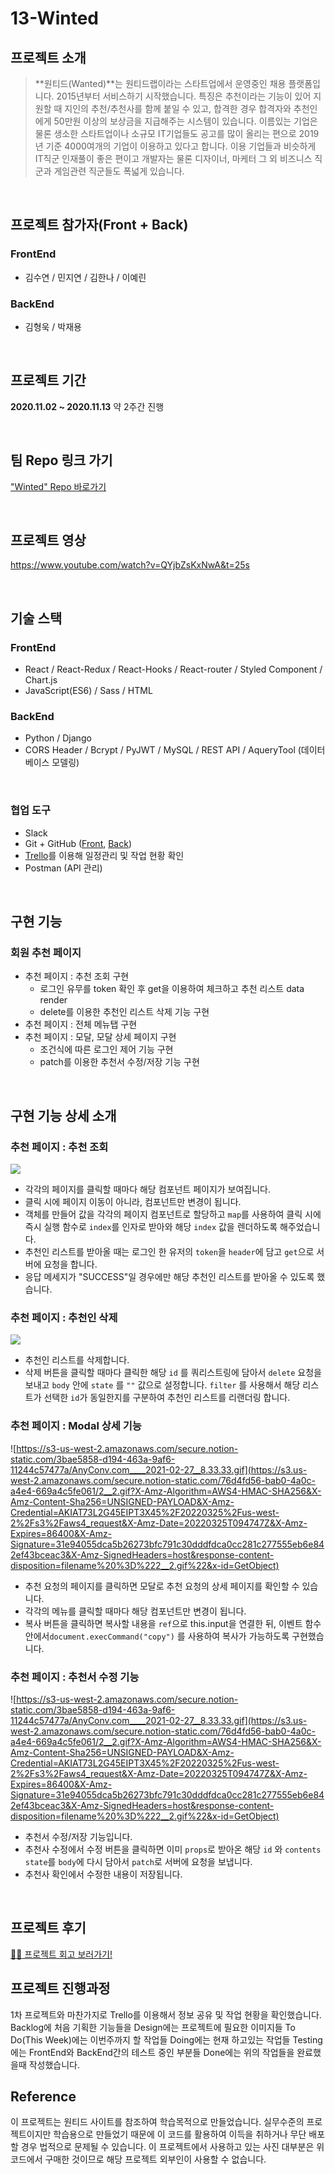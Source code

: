 # 13-Winted
## 프로젝트 소개
>**원티드(Wanted)**는 원티드랩이라는 스타트업에서 운영중인 채용 플랫폼입니다. 2015년부터 서비스하기 시작했습니다. 
특징은 추천이라는 기능이 있어 지원할 때 지인의 추천/추천사를 함께 붙일 수 있고, 합격한 경우 합격자와 추천인에게 50만원 이상의 보상금을 지급해주는 시스템이 있습니다. 
이름있는 기업은 물론 생소한 스타트업이나 소규모 IT기업들도 공고를 많이 올리는 편으로 2019년 기준 4000여개의 기업이 이용하고 있다고 합니다.
이용 기업들과 비슷하게 IT직군 인재풀이 좋은 편이고 개발자는 물론 디자이너, 마케터 그 외 비즈니스 직군과 게임관련 직군들도 폭넓게 있습니다. 
</br>

## 프로젝트 참가자(Front + Back)

### FrontEnd
+ 김수연 / 민지연 / 김한나 / 이예린

### BackEnd
+ 김형욱 / 박재용

</br>

## 프로젝트 기간
**2020.11.02 ~ 2020.11.13** 약 2주간 진행

</br>

## 팀 Repo 링크 가기
["Winted" Repo 바로가기](https://github.com/wecode-bootcamp-korea/13-Winted-frontend)

</br>

## 프로젝트 영상
https://www.youtube.com/watch?v=QYjbZsKxNwA&t=25s

</br>

## 기술 스택
### FrontEnd
+ React / React-Redux / React-Hooks / React-router / Styled Component / Chart.js
+ JavaScript(ES6) / Sass / HTML

### BackEnd
+ Python / Django
+ CORS Header / Bcrypt / PyJWT / MySQL / REST API / AqueryTool (데이터베이스 모델링)
</br>

### 협업 도구
+ Slack
+ Git + GitHub ([Front](https://github.com/wecode-bootcamp-korea/13-Winted-frontend), [Back](https://github.com/wecode-bootcamp-korea/13-Winted-backend))
+ [Trello](https://trello.com/b/k7IalrMk/winted)를 이용해 일정관리 및 작업 현황 확인
+ Postman (API 관리)
</br>

## 구현 기능

### 회원 추천 페이지

- 추천 페이지 : 추천 조회 구현
    - 로그인 유무를 token 확인 후 get을 이용하여 체크하고 추천 리스트 data render
    - delete를 이용한 추천인 리스트 삭제 기능 구현
- 추천 페이지 : 전체 메뉴탭 구현
- 추천 페이지 : 모달, 모달 상세 페이지 구현
    - 조건식에 따른 로그인 제어 기능 구현
    - patch를 이용한 추천서 수정/저장 기능 구현

</br>

## 구현 기능 상세 소개

### 추천 페이지 : 추천 조회

![](https://s3.us-west-2.amazonaws.com/secure.notion-static.com/25649913-12f8-4bcf-ad21-2d1cfe67440b/2__1.gif?X-Amz-Algorithm=AWS4-HMAC-SHA256&X-Amz-Content-Sha256=UNSIGNED-PAYLOAD&X-Amz-Credential=AKIAT73L2G45EIPT3X45%2F20220325%2Fus-west-2%2Fs3%2Faws4_request&X-Amz-Date=20220325T094511Z&X-Amz-Expires=86400&X-Amz-Signature=e6fcd6a904e52d4bfb737c2d546727b1e070c2e7364ed53e26537e7c4a1bb6ae&X-Amz-SignedHeaders=host&response-content-disposition=filename%20%3D%222__1.gif%22&x-id=GetObject)

- 각각의 페이지를 클릭할 때마다 해당 컴포넌트 페이지가 보여집니다.
- 클릭 시에 페이지 이동이 아니라, 컴포넌트만 변경이 됩니다.
- 객체를 만들어 값을 각각의 페이지 컴포넌트로 할당하고 `map`를 사용하여 클릭 시에 즉시 실행 함수로 `index`를 인자로 받아와 해당 `index` 값을 렌더하도록 해주었습니다.
- 추천인 리스트를 받아올 때는 로그인 한 유저의 `token`을 `header`에 담고 `get`으로 서버에 요청을 합니다.
- 응답 메세지가 "SUCCESS"일 경우에만 해당 추천인 리스트를 받아올 수 있도록 했습니다.

### 추천 페이지 : 추천인 삭제

![](https://s3.us-west-2.amazonaws.com/secure.notion-static.com/6c323aba-1c7b-4fdf-abf1-26edc790eca1/AnyConv.com____2021-02-27__9.25.22.gif?X-Amz-Algorithm=AWS4-HMAC-SHA256&X-Amz-Content-Sha256=UNSIGNED-PAYLOAD&X-Amz-Credential=AKIAT73L2G45EIPT3X45%2F20220325%2Fus-west-2%2Fs3%2Faws4_request&X-Amz-Date=20220325T094644Z&X-Amz-Expires=86400&X-Amz-Signature=2731d523b6669a6735c6efb62aaa1b5d2ce0039398d098c14f08797aca74085b&X-Amz-SignedHeaders=host&response-content-disposition=filename%20%3D%22AnyConv.com____2021-02-27__9.25.22.gif%22&x-id=GetObject)

- 추천인 리스트를 삭제합니다.
- 삭제 버튼을 클릭할 때마다 클릭한 해당 `id` 를 쿼리스트링에 담아서 `delete` 요청을 보내고 `body` 안에 `state` 를 `""` 값으로 설정합니다. `filter` 를 사용해서 해당 리스트가 선택한 `id`가 동일한지를 구분하여 추천인 리스트를 리랜더링 합니다.

### 추천 페이지 : Modal 상세 기능

![https://s3-us-west-2.amazonaws.com/secure.notion-static.com/3bae5858-d194-463a-9af6-11244c57477a/AnyConv.com____2021-02-27__8.33.33.gif](https://s3.us-west-2.amazonaws.com/secure.notion-static.com/76d4fd56-bab0-4a0c-a4e4-669a4c5fe061/2__2.gif?X-Amz-Algorithm=AWS4-HMAC-SHA256&X-Amz-Content-Sha256=UNSIGNED-PAYLOAD&X-Amz-Credential=AKIAT73L2G45EIPT3X45%2F20220325%2Fus-west-2%2Fs3%2Faws4_request&X-Amz-Date=20220325T094747Z&X-Amz-Expires=86400&X-Amz-Signature=31e94055dca5b26273bfc791c30dddfdca0cc281c277555eb6e842ef43bceac3&X-Amz-SignedHeaders=host&response-content-disposition=filename%20%3D%222__2.gif%22&x-id=GetObject)

- 추천 요청의 페이지를 클릭하면 모달로 추천 요청의 상세 페이지를 확인할 수 있습니다.
- 각각의 메뉴를 클릭할 때마다 해당 컴포넌트만 변경이 됩니다.
- 복사 버튼을 클릭하면 복사할 내용을 `ref`으로 this.input을 연결한 뒤, 이벤트 함수 안에서`document.execCommand("copy")`  를 사용하여 복사가 가능하도록 구현했습니다.

### 추천 페이지 : 추천서 수정 기능

![https://s3-us-west-2.amazonaws.com/secure.notion-static.com/3bae5858-d194-463a-9af6-11244c57477a/AnyConv.com____2021-02-27__8.33.33.gif](https://s3.us-west-2.amazonaws.com/secure.notion-static.com/76d4fd56-bab0-4a0c-a4e4-669a4c5fe061/2__2.gif?X-Amz-Algorithm=AWS4-HMAC-SHA256&X-Amz-Content-Sha256=UNSIGNED-PAYLOAD&X-Amz-Credential=AKIAT73L2G45EIPT3X45%2F20220325%2Fus-west-2%2Fs3%2Faws4_request&X-Amz-Date=20220325T094747Z&X-Amz-Expires=86400&X-Amz-Signature=31e94055dca5b26273bfc791c30dddfdca0cc281c277555eb6e842ef43bceac3&X-Amz-SignedHeaders=host&response-content-disposition=filename%20%3D%222__2.gif%22&x-id=GetObject)

- 추천서 수정/저장 기능입니다.
- 추천사 수정에서 수정 버튼을 클릭하면 이미 `props`로 받아온 해당 `id` 와 `contents` `state`를 `body`에 다시 담아서 `patch`로 서버에 요청을 보냅니다.
- 추천사 확인에서 수정한 내용이 저장됩니다.
</br>

## 프로젝트 후기
[✍🏻 프로젝트 회고 보러가기!](https://velog.io/@ichbinmin2/wecode-2%EC%B0%A8-%ED%94%84%EB%A1%9C%EC%A0%9D%ED%8A%B8-%ED%9B%84%EA%B8%B0)
</br>

## 프로젝트 진행과정
1차 프로젝트와 마찬가지로 Trello를 이용해서 정보 공유 및 작업 현황을 확인했습니다.
Backlog에 처음 기획한 기능들을 Design에는 프로젝트에 필요한 이미지들
To Do(This Week)에는 이번주까지 할 작업들 Doing에는 현재 하고있는 작업들
Testing에는 FrontEnd와 BackEnd간의 테스트 중인 부분들 Done에는 위의 작업들을 완료했을때 작성했습니다.
</br>

## Reference
이 프로젝트는 원티드 사이트를 참조하여 학습목적으로 만들었습니다.
실무수준의 프로젝트이지만 학습용으로 만들었기 때문에 이 코드를 활용하여 이득을 취하거나 무단 배포할 경우 법적으로 문제될 수 있습니다.
이 프로젝트에서 사용하고 있는 사진 대부분은 위코드에서 구매한 것이므로 해당 프로젝트 외부인이 사용할 수 없습니다.
</br>

